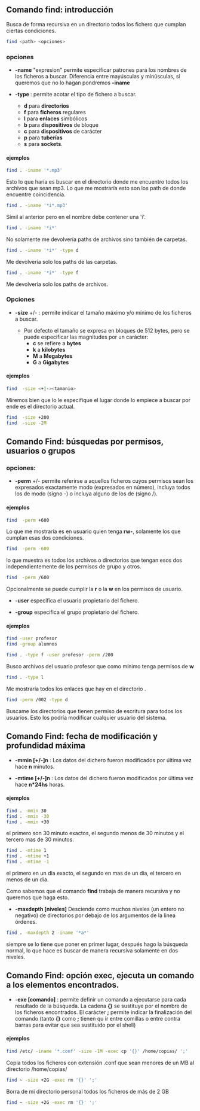 ## Comando find: introducción

Busca de forma recursiva en un directorio todos los fichero que cumplan ciertas condiciones.

```sh
find <path> <opciones>
```

### opciones

- **-name** "expresion" permite especificar patrones para los nombres de los ficheros a buscar. Diferencia entre mayúsculas y minúsculas, si queremos que no lo hagan pondremos **-iname**

- **-type <tipo>** : permite acotar el tipo de fichero a buscar.
    - **d** para **directorios**
    - **f** para **ficheros** regulares 
    - **l** para **enlaces** simbólicos 
    - **b** para **dispositivos** de bloque
    - **c** para **dispositivos** de carácter 
    - **p** para **tuberías** 
    - **s** para **sockets**.

#### ejemplos

```sh
find . -iname '*.mp3'
```

Esto lo que haría es buscar en el directorio donde me encuentro todos los archivos que sean mp3. Lo que me mostraría esto son los path de donde encuentre coincidencia.

```sh
find . -iname '*i*.mp3'
```

Símil al anterior pero en el nombre debe contener una 'i'.

```sh
find . -iname '*i*'
```

No solamente me devolvería paths de archivos sino también de carpetas.

```sh
find . -iname '*i*' -type d
```

Me devolvería solo los paths de las carpetas.

```sh
find . -iname '*i*' -type f
```

Me devolvería solo los paths de archivos.

### Opciones

- **-size** +/- <n> : permite indicar el tamaño máximo y/o mínimo de los ficheros a buscar.
    - Por defecto el tamaño se expresa en bloques de 512 bytes, pero se puede especificar las magnitudes por un carácter: 
        - **c** se refiere a **bytes** 
        - **k** a **kilobytes**
        - **M** a **Megabytes**
        - **G** a **Gigabytes**

#### ejemplos

```sh
find  -size <+|-><tamanio>
```
Miremos bien que lo le especifique el lugar donde lo empiece a buscar por ende es el directorio actual.

```sh
find  -size +200
find  -size -2M
```

## Comando Find: búsquedas por permisos, usuarios o grupos

### opciones:

- **-perm** +/-<modo> permite referirse a aquellos ficheros cuyos permisos sean los expresados exactamente modo (expresados en número), incluya todos los de modo (signo -) o incluya alguno de los de <modo> (signo /).

#### ejemplos

```sh
find  -perm +600 
```

Lo que me mostraría es en usuario quien tenga **rw-**, solamente los que cumplan esas dos condiciones.

```sh
find  -perm -600 
```
lo que muestra es todos los archivos o directorios que tengan esos dos independientemente de los permisos de grupo y otros.

```sh
find  -perm /600 
```

Opcionalmente se puede cumplir la **r** o la **w** en los permisos de usuario.

- **-user** <nombreUsuario> especifica el usuario propietario del fichero.


- **-group** <nombreGrupo> especifica el grupo propietario del fichero.

#### ejemplos

```sh
find -user profesor
find -group alumnos
```

```sh
find . -type f -user profesor -perm /200
```

Busco archivos del usuario profesor que como mínimo tenga permisos de **w**


```sh
find . -type l 
```
Me mostraría todos los enlaces que hay en el directorio .


```sh
find -perm /002 -type d
```
Buscame los directorios que tienen permiso de escritura para todos los usuarios. Esto los podría modificar cualquier usuario del sistema.

## Comando Find: fecha de modificación y profundidad máxima

- **-mmin [+/-]n** : Los datos del dichero fueron modificados por última vez hace **n** minutos.

- **-mtime [+/-]n** : Los datos del dichero fueron modificados por última vez hace **n*24hs** horas.


#### ejemplos

```sh
find . -mmin 30
find . -mmin -30
find . -mmin +30
```

el primero  son 30 minuto exactos, el segundo menos de 30 minutos y el tercero mas de 30 minutos.

```sh
find . -mtime 1
find . -mtime +1
find . -mtime -1
```

el primero en un dia exacto, el segundo en mas de un dia, el tercero en menos de un dia.

Como sabemos que el comando **find** trabaja de manera recursiva y no queremos que haga esto.

- **-maxdepth [niveles]** Desciende como muchos niveles (un entero no negativo) de directorios por debajo de los argumentos de la linea órdenes.

```sh
find . -maxdepth 2 -iname '*a*'
```

siempre se lo tiene que poner en primer lugar, después hago la búsqueda normal, lo que hace es buscar de manera recursiva solamente en dos niveles.


## Comando Find: opción exec, ejecuta un comando a los elementos encontrados.

- **-exe [comando]** : permite definir un comando a ejecutarse para cada resultado de la búsqueda. La cadena **{}** se sustituye por el nombre de los ficheros encontrados. El carácter **;**  permite indicar la finalización del comando (tanto **{}** como **;** tienen qu ir entre comillas o entre contra barras para evitar que sea sustituido por el shell)

#### ejemplos

```sh
find /etc/ -iname '*.conf' -size -1M -exec cp '{}' /home/copias/ ';'
```

Copia todos los ficheros con extensión .conf que sean menores de un MB al directorio /home/copias/

```sh
find ~ -size +2G -exec rm '{}' ';'
```

Borra de mi directorio personal todos los ficheros de más de 2 GB


```sh
find ~ -size +2G -exec rm '{}' ';'
```